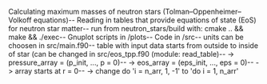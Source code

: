 Calculating maximum masses of neutron stars (Tolman–Oppenheimer–Volkoff equations)--
Reading in tables that provide equations of state (EoS) for neutron star matter--
run from neutron_stars/build with: cmake .. && make && ./exec--
Gnuplot scripts in /plots--
Code in /src--
units can be choosen in src/main.f90--
table with input data starts from outside to inside of star (can be changed in src/eos_tpp.f90 (module: read_table)--
-> pressure_array = (p_init, ..., p = 0)--
-> eos_array = (eps_init, ..., eps = 0)--
-> array starts at r = 0--
-> change do 'i = n_arr, 1, -1' to 'do i = 1, n_arr'

